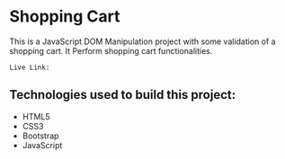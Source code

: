 # Shopping Cart

This is a JavaScript DOM Manipulation project with some validation of a shopping cart. It Perform shopping cart functionalities.

`Live Link:`

## Technologies used to build this project:

- HTML5
- CSS3
- Bootstrap
- JavaScript
